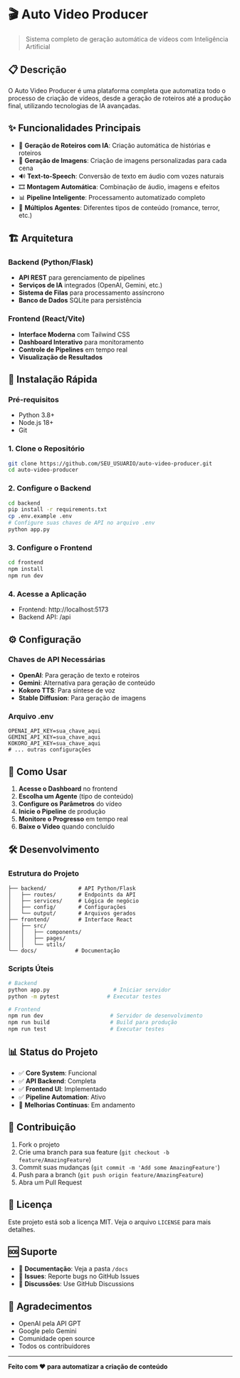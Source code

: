 # 🎬 Auto Video Producer

> Sistema completo de geração automática de vídeos com Inteligência Artificial

## 📋 Descrição

O Auto Video Producer é uma plataforma completa que automatiza todo o processo de criação de vídeos, desde a geração de roteiros até a produção final, utilizando tecnologias de IA avançadas.

## ✨ Funcionalidades Principais

- 🤖 **Geração de Roteiros com IA**: Criação automática de histórias e roteiros
- 🎨 **Geração de Imagens**: Criação de imagens personalizadas para cada cena
- 🔊 **Text-to-Speech**: Conversão de texto em áudio com vozes naturais
- 🎞️ **Montagem Automática**: Combinação de áudio, imagens e efeitos
- 📊 **Pipeline Inteligente**: Processamento automatizado completo
- 🎯 **Múltiplos Agentes**: Diferentes tipos de conteúdo (romance, terror, etc.)

## 🏗️ Arquitetura

### Backend (Python/Flask)
- **API REST** para gerenciamento de pipelines
- **Serviços de IA** integrados (OpenAI, Gemini, etc.)
- **Sistema de Filas** para processamento assíncrono
- **Banco de Dados** SQLite para persistência

### Frontend (React/Vite)
- **Interface Moderna** com Tailwind CSS
- **Dashboard Interativo** para monitoramento
- **Controle de Pipelines** em tempo real
- **Visualização de Resultados**

## 🚀 Instalação Rápida

### Pré-requisitos
- Python 3.8+
- Node.js 18+
- Git

### 1. Clone o Repositório
```bash
git clone https://github.com/SEU_USUARIO/auto-video-producer.git
cd auto-video-producer
```

### 2. Configure o Backend
```bash
cd backend
pip install -r requirements.txt
cp .env.example .env
# Configure suas chaves de API no arquivo .env
python app.py
```

### 3. Configure o Frontend
```bash
cd frontend
npm install
npm run dev
```

### 4. Acesse a Aplicação
- Frontend: http://localhost:5173
- Backend API: /api

## ⚙️ Configuração

### Chaves de API Necessárias
- **OpenAI**: Para geração de texto e roteiros
- **Gemini**: Alternativa para geração de conteúdo
- **Kokoro TTS**: Para síntese de voz
- **Stable Diffusion**: Para geração de imagens

### Arquivo .env
```env
OPENAI_API_KEY=sua_chave_aqui
GEMINI_API_KEY=sua_chave_aqui
KOKORO_API_KEY=sua_chave_aqui
# ... outras configurações
```

## 📖 Como Usar

1. **Acesse o Dashboard** no frontend
2. **Escolha um Agente** (tipo de conteúdo)
3. **Configure os Parâmetros** do vídeo
4. **Inicie o Pipeline** de produção
5. **Monitore o Progresso** em tempo real
6. **Baixe o Vídeo** quando concluído

## 🛠️ Desenvolvimento

### Estrutura do Projeto
```
├── backend/          # API Python/Flask
│   ├── routes/       # Endpoints da API
│   ├── services/     # Lógica de negócio
│   ├── config/       # Configurações
│   └── output/       # Arquivos gerados
├── frontend/         # Interface React
│   ├── src/
│   │   ├── components/
│   │   ├── pages/
│   │   └── utils/
└── docs/            # Documentação
```

### Scripts Úteis
```bash
# Backend
python app.py                    # Iniciar servidor
python -m pytest               # Executar testes

# Frontend
npm run dev                     # Servidor de desenvolvimento
npm run build                   # Build para produção
npm run test                    # Executar testes
```

## 📊 Status do Projeto

- ✅ **Core System**: Funcional
- ✅ **API Backend**: Completa
- ✅ **Frontend UI**: Implementado
- ✅ **Pipeline Automation**: Ativo
- 🔄 **Melhorias Contínuas**: Em andamento

## 🤝 Contribuição

1. Fork o projeto
2. Crie uma branch para sua feature (`git checkout -b feature/AmazingFeature`)
3. Commit suas mudanças (`git commit -m 'Add some AmazingFeature'`)
4. Push para a branch (`git push origin feature/AmazingFeature`)
5. Abra um Pull Request

## 📄 Licença

Este projeto está sob a licença MIT. Veja o arquivo `LICENSE` para mais detalhes.

## 🆘 Suporte

- 📖 **Documentação**: Veja a pasta `/docs`
- 🐛 **Issues**: Reporte bugs no GitHub Issues
- 💬 **Discussões**: Use GitHub Discussions

## 🙏 Agradecimentos

- OpenAI pela API GPT
- Google pelo Gemini
- Comunidade open source
- Todos os contribuidores

---

**Feito com ❤️ para automatizar a criação de conteúdo**